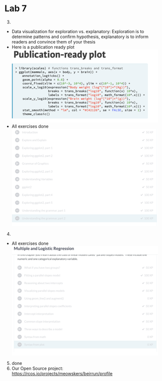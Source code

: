 # Lab 7

3. 
- Data visualization for exploration vs. explanatory: Exploration is to determine patterns and confirm hypothesis, explanatory is to inform readers and convince them of your thesis
- Here is a publication ready plot 
![Plot](pubready.jpg)
- All exercises done
![done](done.jpg)
4.
- All exercises done
![done2](done2.jpg)

5. done
6. Our Open Source project: https://rcos.io/projects/meowskers/beirrun/profile